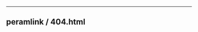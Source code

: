 
-----
peramlink / 404.html
-----
<!DOCTYPE html>
<html>
  <head>
  <meta charset:"Utf=8">
    <title>Error 404</title>
  </head>
  

</html>
